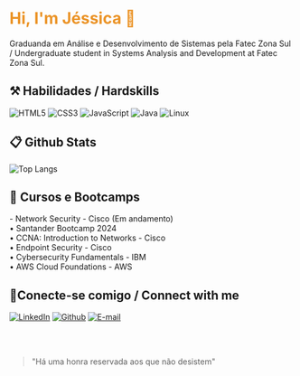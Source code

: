 ### <h1 align="left" style="color: #EB9326">Hi, I'm Jéssica   🦉</h1> 


<p align="left">Graduanda em Análise e Desenvolvimento de Sistemas pela Fatec Zona Sul / Undergraduate student in Systems Analysis and Development at Fatec Zona Sul.</p>



<h2 align="left"> ⚒️ Habilidades / Hardskills</h2>

<div align="left">

![HTML5](https://img.shields.io/badge/HTML5-E34F26?style=for-the-badge&logo=html5&logoColor=white)
![CSS3](https://img.shields.io/badge/CSS3-1572B6?style=for-the-badge&logo=css3&logoColor=white)
![JavaScript](https://img.shields.io/badge/JavaScript-F7DF1E?style=for-the-badge&logo=javascript&logoColor=black)
![Java](https://img.shields.io/badge/java-%23ED8B00.svg?style=for-the-badge&logo=openjdk&logoColor=white)
![Linux](https://img.shields.io/badge/Linux-000?style=for-the-badge&logo=linux&logoColor=FCC624)
</div>

<h2 align="left"> 📋 Github Stats </h2>

<div align="left">

![Top Langs](https://github-readme-stats-git-masterrstaa-rickstaa.vercel.app/api/top-langs/?username=jehlp3&layout=compact&bg_color=000&border_color=30A3DC&title_color=E94D5F&text_color=FFF)

</div>

<h2 align="left"> 📖 Cursos e Bootcamps </h2>

<div align="left">
- Network Security - Cisco (Em andamento) <br>
• Santander Bootcamp 2024 <br>
• CCNA: Introduction to Networks - Cisco <br>
• Endpoint Security - Cisco<br>
• Cybersecurity Fundamentals - IBM<br>
• AWS Cloud Foundations - AWS<br>
</div>

<h2 align="left"> 🔌Conecte-se comigo / Connect with me </h2>

<div align="left">

[![LinkedIn](https://img.shields.io/badge/LinkedIn-0077B5?style=for-the-badge&logo=linkedin&logoColor=white)](https://www.linkedin.com/in/jehlp3)
[![Github](https://img.shields.io/badge/Github-000?style=for-the-badge&logo=Github&logoColor=fffff)](https://github.com/jehlp3)
[![E-mail](https://img.shields.io/badge/-Email-000?style=for-the-badge&logo=microsoft-outlook&logoColor=White)](mailto:jessicalacerdap@hotmail.com)

<br>
<br>



>  "Há uma honra reservada aos que não desistem"
